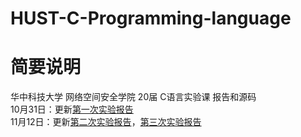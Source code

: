 # HUST-C-Programming-language
简要说明
=====
华中科技大学 网络空间安全学院 20届 C语言实验课 报告和源码<br>
10月31日：更新[第一次实验报告](https://github.com/jingfelix/HUST-C-Programming-language/blob/main/%E3%80%8AC%E8%AF%AD%E8%A8%80%E7%A8%8B%E5%BA%8F%E8%AE%BE%E8%AE%A1%E3%80%8B%E8%AF%BE%E7%A8%8B%E5%AE%9E%E9%AA%8C%E6%8A%A5%E5%91%8A-%E6%99%AF%E5%A4%A9%E4%B8%80.docx)<br>
11月12日：更新[第二次实验报告](https://github.com/jingfelix/HUST-C-Programming-language/blob/main/%E6%99%AF%E5%A4%A9%E4%B8%80-%E7%AC%AC%E4%BA%8C%E6%AC%A1%E3%80%8AC%E8%AF%AD%E8%A8%80%E7%A8%8B%E5%BA%8F%E8%AE%BE%E8%AE%A1%E3%80%8B%E8%AF%BE%E7%A8%8B%E5%AE%9E%E9%AA%8C%E6%8A%A5%E5%91%8A.docx)，[第三次实验报告](https://github.com/jingfelix/HUST-C-Programming-language/blob/main/%E6%9C%AC%E7%A1%95%E5%8D%9A202001%E7%8F%AD-%E6%99%AF%E5%A4%A9%E4%B8%80-%E5%AE%9E%E9%AA%8C3-C%E8%AF%AD%E8%A8%80%E5%AE%9E%E9%AA%8C%E6%8A%A5%E5%91%8A.docx)<br>
